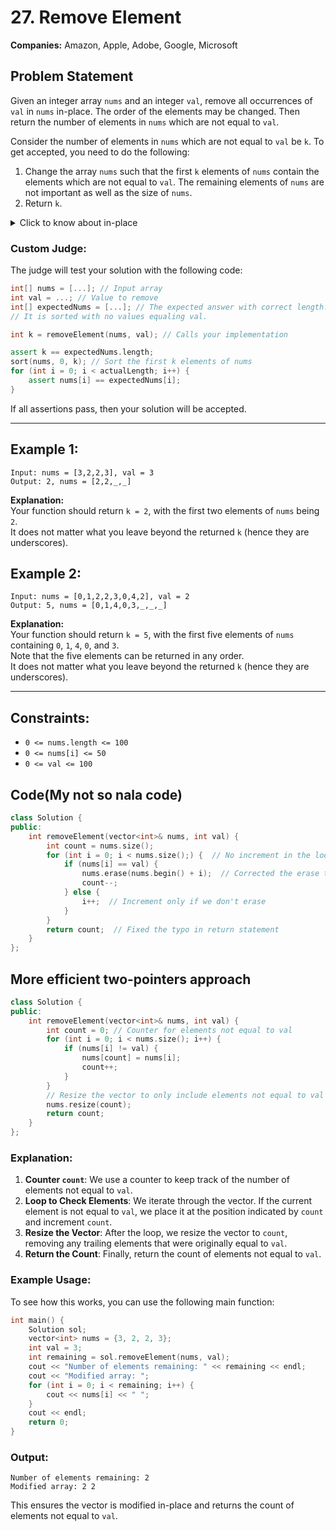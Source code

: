 # 27. Remove Element

**Companies:** Amazon, Apple, Adobe, Google, Microsoft  

## Problem Statement
Given an integer array `nums` and an integer `val`, remove all occurrences of `val` in `nums` in-place. The order of the elements may be changed. Then return the number of elements in `nums` which are not equal to `val`.

Consider the number of elements in `nums` which are not equal to `val` be `k`. To get accepted, you need to do the following:

1. Change the array `nums` such that the first `k` elements of `nums` contain the elements which are not equal to `val`. The remaining elements of `nums` are not important as well as the size of `nums`.
2. Return `k`.

<details>
<summary>Click to know about in-place</summary>

## In-place Algorithm

### Introduction
- **In computer science, an in-place algorithm** is an algorithm that operates directly on the input data structure without requiring extra space proportional to the input size. 
- **Key Feature**: Modifies the input in place, without creating a separate copy of the data structure.
- **Terminology**: An algorithm which is not in-place is sometimes called not-in-place or out-of-place.

### Definitions and Variations
- **Strict Definition**: The algorithm can only have a constant amount of extra space, including everything such as function calls and pointers.
  - **Limitation**: Even having an index to a length n array requires O(log n) bits.
- **Broader Definition**: The algorithm does not use extra space for manipulating the input but may require a small though nonconstant extra space.
  - **Typical Space**: Usually O(log n) space, though sometimes anything in o(n) is allowed.

### Space Complexity Considerations
- **Total Space Complexity (DSPACE)**: Counts pointer lengths, which means there is an extra O(log n) factor compared to an analysis that ignores the length of indices and pointers.
- **Output Space**: An algorithm may or may not count the output as part of its space usage. In-place algorithms usually overwrite their input with output, so no additional space is needed.

### Examples

#### Reversing an Array
- **Out-of-Place Method**: Requires \(O(n)\) extra space.
  ```cpp
  function reverse(a[0..n-1])
      allocate b[0..n-1]
      for i from 0 to n-1
          b[n-1-i] := a[i]
      return b
  ```
- **In-Place Method**: Uses constant space (2 integers).
  ```cpp
  function reverse_in_place(a[0..n-1])
      for i from 0 to floor((n-2)/2)
          tmp := a[i]
          a[i] := a[n-1-i]
          a[n-1-i] := tmp
  ```

#### Sorting Algorithms
- Many sorting algorithms rearrange arrays into sorted order in-place, including:
  - Bubble sort
  - Comb sort
  - Selection sort
  - Insertion sort
  - Heapsort
  - Shell sort
  - Quicksort (requires O(log n) stack space)
- **Space Complexity**: Usually O(log n) due to pointers.

### Computational Complexity

#### Strict Definition
- **Class DSPACE(1)**: Algorithms with \(O(1)\) space complexity.
  - **Limitation**: This class is very limited; it equals the regular languages.

#### Practical Definition
- **Class L**: Problems requiring \(O(\log n)\) additional space.
  - **Examples**: There is an in-place algorithm to determine whether a path exists between two nodes in an undirected graph, which typically requires \(O(n)\) extra space using algorithms like depth-first search.

### Role of Randomness
- **Randomized Algorithms**: Can drastically cut space requirements.
  - **Example**: Random walk in a graph to determine if two vertices are in the same connected component.
  - **Other Examples**: Miller–Rabin primality test, Pollard's rho algorithm for factoring.

### Functional Programming
- **Functional Languages**: Often discourage or do not support explicit in-place algorithms that overwrite data.
  - **Optimization**: Good functional language compilers optimize similar objects and old ones are thrown away, effectively mutating under the hood.
- **Possible Construction**: In principle, it is possible to construct in-place algorithms that do not modify data, but this is rarely done in practice.

### References
1. **Sorting Algorithms**: Sorting algorithms like quicksort need \(O(\log n)\) additional space.
2. **SL (complexity)**: Class of problems that require \(O(\log n)\) additional space.
3. **RL (complexity)**: Class of problems that involve randomness to reduce space complexity.

</details>

### Custom Judge:

The judge will test your solution with the following code:

```cpp
int[] nums = [...]; // Input array
int val = ...; // Value to remove
int[] expectedNums = [...]; // The expected answer with correct length.
// It is sorted with no values equaling val.

int k = removeElement(nums, val); // Calls your implementation

assert k == expectedNums.length;
sort(nums, 0, k); // Sort the first k elements of nums
for (int i = 0; i < actualLength; i++) {
    assert nums[i] == expectedNums[i];
}
```

If all assertions pass, then your solution will be accepted.

---

## Example 1:

```plaintext
Input: nums = [3,2,2,3], val = 3
Output: 2, nums = [2,2,_,_]
```

**Explanation:**  
Your function should return `k = 2`, with the first two elements of `nums` being `2`.  
It does not matter what you leave beyond the returned `k` (hence they are underscores).

## Example 2:

```plaintext
Input: nums = [0,1,2,2,3,0,4,2], val = 2
Output: 5, nums = [0,1,4,0,3,_,_,_]
```

**Explanation:**  
Your function should return `k = 5`, with the first five elements of `nums` containing `0`, `1`, `4`, `0`, and `3`.  
Note that the five elements can be returned in any order.  
It does not matter what you leave beyond the returned `k` (hence they are underscores).

---

## Constraints:

- `0 <= nums.length <= 100`
- `0 <= nums[i] <= 50`
- `0 <= val <= 100`

## Code(My not so nala code)

```cpp
class Solution {
public:
    int removeElement(vector<int>& nums, int val) {
        int count = nums.size();
        for (int i = 0; i < nums.size();) {  // No increment in the loop declaration
            if (nums[i] == val) {
                nums.erase(nums.begin() + i);  // Corrected the erase to use an iterator
                count--;
            } else {
                i++;  // Increment only if we don't erase
            }
        }
        return count;  // Fixed the typo in return statement
    }
};

```

## More efficient two-pointers approach

```cpp
class Solution {
public:
    int removeElement(vector<int>& nums, int val) {
        int count = 0; // Counter for elements not equal to val
        for (int i = 0; i < nums.size(); i++) {
            if (nums[i] != val) {
                nums[count] = nums[i];
                count++;
            }
        }
        // Resize the vector to only include elements not equal to val
        nums.resize(count);
        return count;
    }
};
```

### Explanation:
1. **Counter `count`**: We use a counter to keep track of the number of elements not equal to `val`.
2. **Loop to Check Elements**: We iterate through the vector. If the current element is not equal to `val`, we place it at the position indicated by `count` and increment `count`.
3. **Resize the Vector**: After the loop, we resize the vector to `count`, removing any trailing elements that were originally equal to `val`.
4. **Return the Count**: Finally, return the count of elements not equal to `val`.

### Example Usage:
To see how this works, you can use the following main function:

```cpp
int main() {
    Solution sol;
    vector<int> nums = {3, 2, 2, 3};
    int val = 3;
    int remaining = sol.removeElement(nums, val);
    cout << "Number of elements remaining: " << remaining << endl;
    cout << "Modified array: ";
    for (int i = 0; i < remaining; i++) {
        cout << nums[i] << " ";
    }
    cout << endl;
    return 0;
}
```

### Output:
```
Number of elements remaining: 2
Modified array: 2 2 
```

This ensures the vector is modified in-place and returns the count of elements not equal to `val`.
